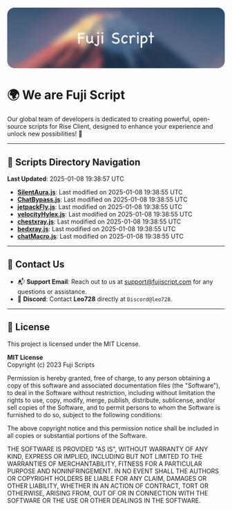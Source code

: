![Banner](.github/b.webp)

# 🌍 **We are Fuji Script**

Our global team of developers is dedicated to creating powerful, open-source scripts for Rise Client, designed to enhance your experience and unlock new possibilities! 🌟

---
<!-- SCRIPTS_NAVIGATION_START -->
## 📂 **Scripts Directory Navigation**

**Last Updated**: 2025-01-08 19:38:57 UTC

- **[SilentAura.js](scripts/SilentAura.js)**: Last modified on 2025-01-08 19:38:55 UTC
- **[ChatBypass.js](scripts/ChatBypass.js)**: Last modified on 2025-01-08 19:38:55 UTC
- **[jetpackFly.js](scripts/jetpackFly.js)**: Last modified on 2025-01-08 19:38:55 UTC
- **[velocityHylex.js](scripts/velocityHylex.js)**: Last modified on 2025-01-08 19:38:55 UTC
- **[chestxray.js](scripts/chestxray.js)**: Last modified on 2025-01-08 19:38:55 UTC
- **[bedxray.js](scripts/bedxray.js)**: Last modified on 2025-01-08 19:38:55 UTC
- **[chatMacro.js](scripts/chatMacro.js)**: Last modified on 2025-01-08 19:38:55 UTC

<!-- SCRIPTS_NAVIGATION_END -->

---

## 💬 **Contact Us**  
- 📬 **Support Email**: Reach out to us at [support@fujiscript.com](mailto:support@fujiscript.com) for any questions or assistance.  
- 💬 **Discord**: Contact **Leo728** directly at `Discord@leo728`.

---

## 📜 **License**

This project is licensed under the MIT License.  

**MIT License**  
Copyright (c) 2023 Fuji Scripts  

Permission is hereby granted, free of charge, to any person obtaining a copy of this software and associated documentation files (the "Software"), to deal in the Software without restriction, including without limitation the rights to use, copy, modify, merge, publish, distribute, sublicense, and/or sell copies of the Software, and to permit persons to whom the Software is furnished to do so, subject to the following conditions:  

The above copyright notice and this permission notice shall be included in all copies or substantial portions of the Software.  

THE SOFTWARE IS PROVIDED "AS IS", WITHOUT WARRANTY OF ANY KIND, EXPRESS OR IMPLIED, INCLUDING BUT NOT LIMITED TO THE WARRANTIES OF MERCHANTABILITY, FITNESS FOR A PARTICULAR PURPOSE AND NONINFRINGEMENT. IN NO EVENT SHALL THE AUTHORS OR COPYRIGHT HOLDERS BE LIABLE FOR ANY CLAIM, DAMAGES OR OTHER LIABILITY, WHETHER IN AN ACTION OF CONTRACT, TORT OR OTHERWISE, ARISING FROM, OUT OF OR IN CONNECTION WITH THE SOFTWARE OR THE USE OR OTHER DEALINGS IN THE SOFTWARE.  
